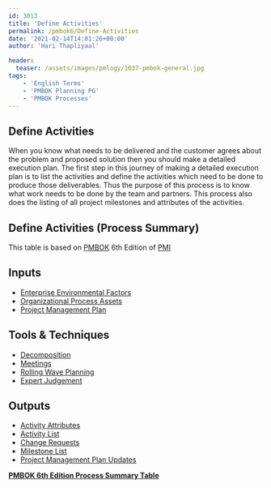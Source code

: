 ```yaml
---
id: 3013   
title: 'Define Activities'
permalink: /pmbok6/Define-Activities
date: '2021-02-14T14:01:26+00:00'
author: 'Hari Thapliyaal'

header:
  teaser: /assets/images/pmlogy/1037-pmbok-general.jpg
tags:
    - 'English Terms'
    - 'PMBOK Planning PG'
    - 'PMBOK Processes'
---
```


## Define Activities

When you know what needs to be delivered and the customer agrees about the problem and proposed solution then you should make a detailed execution plan. The first step in this journey of making a detailed execution plan is to list the activities and define the activities which need to be done to produce those deliverables. Thus the purpose of this process is to know what work needs to be done by the team and partners. This process also does the listing of all project milestones and attributes of the activities.

## Define Activities (Process Summary)

This table is based on [PMBOK](https://www.pmi.org/pmbok-guide-standards) 6th Edition of [PMI](https:/www.pmi.org)

## **Inputs**

- [Enterprise Environmental Factors](/pmbok6/enterprise-environmental-factors)
- [Organizational Process Assets](/pmbok6/organizational-process-assets)
- [Project Management Plan](/pmbok6/project-management-plan)

## **Tools &amp; Techniques**

- [Decomposition](/pmbok6/decomposition)
- [Meetings](/pmbok6/meetings)
- [Rolling Wave Planning](/pmbok6/rolling-wave-planning)
- [Expert Judgement](/pmbok6/expert-judgement)

## **Outputs**

- [Activity Attributes](/pmbok6/activity-attributes)
- [Activity List](/pmbok6/activity-list)
- [Change Requests](/pmbok6/change-requests)
- [Milestone List](/pmbok6/milestone-list)
- [Project Management Plan Updates](/pmbok6/project-management-plan-updates)

**[PMBOK 6th Edition Process Summary Table](process-groups-and-processes-in-pmbok6/)**
